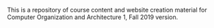 This is a repository of course content and website creation material for Computer Organization and Architecture 1, Fall 2019 version.
